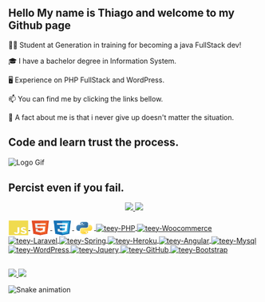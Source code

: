 ## Hello My name is Thiago and welcome to my Github page

<div>

  👨‍💻 Student at Generation in training for becoming a java FullStack dev!

  🎓 I have a bachelor degree in Information System. 

  🖥️ Experience on PHP FullStack and WordPress.

  📫 You can find me by clicking the links bellow.

  📝 A fact about me is that i never give up doesn't matter the situation.
  
 ##
</div>

## Code and learn trust the process.
<div>
  <img src="https://github.com/teey-tech/teey-tech/blob/main/assets/@teey-tech.gif?raw=true" max-width="1000px" width="1000px" align="center" alt="Logo Gif"></img>
</div>

## Percist even if you fail.
 <div align="center">
  <a href="https://github.com/teey-tech">
  <img height="150em" src="https://github-readme-stats.vercel.app/api?username=teey-tech&show_icons=true&theme=github_dark&include_all_commits=true&count_private=true"/>
  <img height="150em" src="https://github-readme-stats.vercel.app/api/top-langs/?username=teey-tech&layout=compact&langs_count=7&theme=github_dark"/>

  </div>
  <div style="display: inline_block"><br>
  <img  align="center" alt="teey-Js" height="30" width="40" src="https://raw.githubusercontent.com/devicons/devicon/master/icons/javascript/javascript-plain.svg">
  <img  align="center" alt="teey-HTML" height="30" width="40" src="https://raw.githubusercontent.com/devicons/devicon/master/icons/html5/html5-original.svg">
  <img  align="center" alt="teey-CSS" height="30" width="40" src="https://raw.githubusercontent.com/devicons/devicon/master/icons/css3/css3-original.svg">
  <img  align="center" alt="teey-Python" height="30" width="40" src="https://raw.githubusercontent.com/devicons/devicon/master/icons/python/python-original.svg">
  <img  align="center"  alt="teey-PHP"  height="30" width="40" src="https://cdn.jsdelivr.net/gh/devicons/devicon/icons/php/php-original.svg" />
  <img  align="center"  alt="teey-Woocommerce"  height="30" width="40" src="https://cdn.jsdelivr.net/gh/devicons/devicon/icons/woocommerce/woocommerce-original-wordmark.svg" />
  <img  align="center"  alt="teey-Laravel"  height="30" width="40" src="https://cdn.jsdelivr.net/gh/devicons/devicon/icons/laravel/laravel-plain-wordmark.svg" />
  <img  align="center"  alt="teey-Spring"  height="30" width="40" src="https://cdn.jsdelivr.net/gh/devicons/devicon/icons/spring/spring-original-wordmark.svg" />
  <img  align="center"  alt="teey-Heroku"  height="30" width="40" src="https://cdn.jsdelivr.net/gh/devicons/devicon/icons/heroku/heroku-plain-wordmark.svg" />
  <img  align="center"  alt="teey-Angular"  height="30" width="40" src="https://cdn.jsdelivr.net/gh/devicons/devicon/icons/angularjs/angularjs-original.svg" />
  <img  align="center"  alt="teey-Mysql"  height="30" width="40" src="https://cdn.jsdelivr.net/gh/devicons/devicon/icons/mysql/mysql-original-wordmark.svg" />
  <img  align="center"  alt="teey-WordPress"  height="30" width="40" src="https://cdn.jsdelivr.net/gh/devicons/devicon/icons/wordpress/wordpress-original.svg" />
  <img  align="center"  alt="teey-Jquery"  height="30" width="40" src="https://cdn.jsdelivr.net/gh/devicons/devicon/icons/jquery/jquery-original-wordmark.svg" />
  <img  align="center"  alt="teey-GitHub"  height="30" width="40" src="https://cdn.jsdelivr.net/gh/devicons/devicon/icons/github/github-original-wordmark.svg" />
  <img  align="center"  alt="teey-Bootstrap"  height="30" width="40"  src="https://cdn.jsdelivr.net/gh/devicons/devicon/icons/bootstrap/bootstrap-plain-wordmark.svg" />
</div>
    
   ##
    
  <div> 
   <a href="https://www.linkedin.com/in/thiago-batista-da-graca/" target="_blank"><img src="https://img.shields.io/badge/-LinkedIn-%230077B5?style=for-the-badge&logo=linkedin&logoColor=white" target="_blank"></a><a href=https://open.spotify.com/user/312q45wdr7u4mlojd4fzhcakllmi> <img src=https://img.shields.io/badge/Spotify-1ED760?&style=for-the-badge&logo=spotify&logoColor=white></a>

 ![Snake animation](https://github.com/teey-tech/teey-tech/blob/output/github-contribution-grid-snake.svg)
    
</div>
